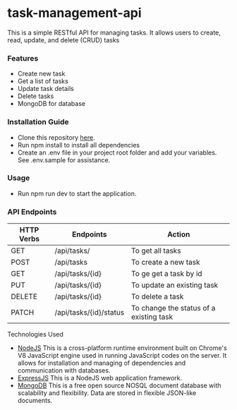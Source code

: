 # task-management-api

This is a simple RESTful API for managing tasks. It allows users to create, read, update, and delete (CRUD) tasks

### Features

-  Create new task
-  Get a list of tasks
-  Update task details
-  Delete tasks
-  MongoDB for database

### Installation Guide
* Clone this repository [here](https://github.com/soworona/task-management-api.git).
* Run npm install to install all dependencies
* Create an .env file in your project root folder and add your variables. See .env.sample for assistance.

### Usage
* Run npm run dev to start the application.

### API Endpoints
| HTTP Verbs | Endpoints | Action |
| --- | --- | --- |
| GET | /api/tasks/ | To get all tasks |
| POST | /api/tasks |  To create a new task |
| GET | /api/tasks/{id} | To ge get a task by id |
| PUT | /api/tasks/{id} | To update an existing task |
| DELETE | /api/tasks/{id} | To delete a task |
| PATCH | /api/tasks/{id}/status | To change the status of a existing task |

Technologies Used
* [NodeJS](https://nodejs.org/) This is a cross-platform runtime environment built on Chrome's V8 JavaScript engine used in running JavaScript codes on the server. It allows for installation and managing of dependencies and communication with databases.
* [ExpressJS](https://www.expresjs.org/) This is a NodeJS web application framework.
* [MongoDB](https://www.mongodb.com/) This is a free open source NOSQL document database with scalability and flexibility. Data are stored in flexible JSON-like documents.

